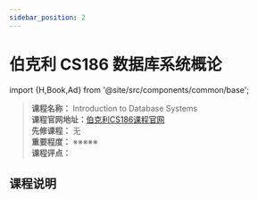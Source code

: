 ```yaml
---
sidebar_position: 2
---
```


# 伯克利 CS186 数据库系统概论

import {H,Book,Ad} from '@site/src/components/common/base';


>**课程名称：** Introduction to Database Systems    
**课程官网地址：**[伯克利CS186课程官网](https://cs186berkeley.net/)  
**先修课程：** 无  
**重要程度：** ※※※※※  
**课程评点：** 

## 课程说明



<Comment></Comment>
